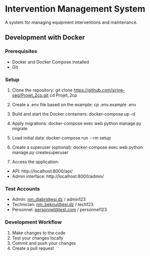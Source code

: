 # Intervention Management System

A system for managing equipment interventions and maintenance.

## Development with Docker

### Prerequisites
- Docker and Docker Compose installed
- Git

### Setup

1. Clone the repository:
git clone https://github.com/sirine-seg/Projet_2cp.git cd Projet_2cp
2. Create a .env file based on the example:
cp .env.example .env

3. Build and start the Docker containers:
docker-compose up -d
4. Apply migrations:
docker-compose exec web python manage.py migrate
5. Load initial data:
docker-compose run --rm setup
6. Create a superuser (optional):
docker-compose exec web python manage.py createsuperuser
7. Access the application:
- API: http://localhost:8000/api/
- Admin interface: http://localhost:8000/admin/

### Test Accounts

- Admin: nm_djabri@esi.dz / admin123
- Technician: nm_bekoul@esi.dz / tech123
- Personnel: personnel@test.com / personnel123

### Development Workflow

1. Make changes to the code
2. Test your changes locally
3. Commit and push your changes
4. Create a pull request



